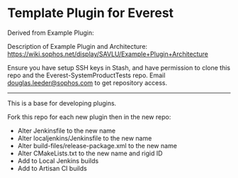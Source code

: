 # Template Plugin for Everest

Derived from Example Plugin:

Description of Example Plugin and Architecture: https://wiki.sophos.net/display/SAVLU/Example+Plugin+Architecture

Ensure you have setup SSH keys in Stash, and have permission to clone this repo and the Everest-SystemProductTests repo.
Email douglas.leeder@sophos.com to get repository access.

----

This is a base for developing plugins.

Fork this repo for each new plugin then in the new repo:

* Alter Jenkinsfile to the new name
* Alter localjenkins/Jenkinsfile to the new name
* Alter build-files/release-package.xml to the new name
* Alter CMakeLists.txt to the new name and rigid ID
* Add to Local Jenkins builds
* Add to Artisan CI builds

